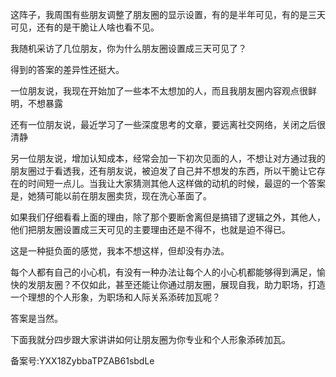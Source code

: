 这阵子，我周围有些朋友调整了朋友圈的显示设置，有的是半年可见，有的是三天可见，还有的是干脆让人啥也看不见。 

我随机采访了几位朋友，你为什么朋友圈设置成三天可见了？ 

得到的答案的差异性还挺大。 

一位朋友说，我现在开始加了一些本不太想加的人，而且我朋友圈内容观点很鲜明，不想暴露 

还有一位朋友说，最近学习了一些深度思考的文章，要远离社交网络，关闭之后很清静 

另一位朋友说，增加认知成本，经常会加一下初次见面的人，不想让对方通过我的朋友圈过于看透我，还有朋友说，被迫发了自己并不想发的东西，所以干脆让它存在的时间短一点儿。当我让大家猜测其他人这样做的动机的时候，最逗的一个答案是，她猜可能以前在朋友圈卖货，现在洗心革面了。 

如果我们仔细看看上面的理由，除了那个要断舍离但是搞错了逻辑之外，其他人，他们把朋友圈设置成三天可见的主要理由还是不得不，也就是迫不得已。

这是一种挺负面的感觉，我本不想这样，但却没有办法。 

每个人都有自己的小心机，有没有一种办法让每个人的小心机都能够得到满足，愉快的发朋友圈？不仅如此，甚至还能让你通过朋友圈，展现自我，助力职场，打造一个理想的个人形象，为职场和人际关系添砖加瓦呢？ 

答案是当然。 

下面我就分四步跟大家讲讲如何让朋友圈为你专业和个人形象添砖加瓦。

备案号:YXX18ZybbaTPZAB61sbdLe